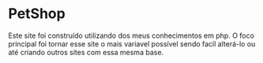 # PetShop
Este site foi construído utilizando dos meus conhecimentos em php.
O foco principal foi tornar esse site o mais variavel possível sendo facíl alterá-lo ou até criando outros sites com essa mesma base.

